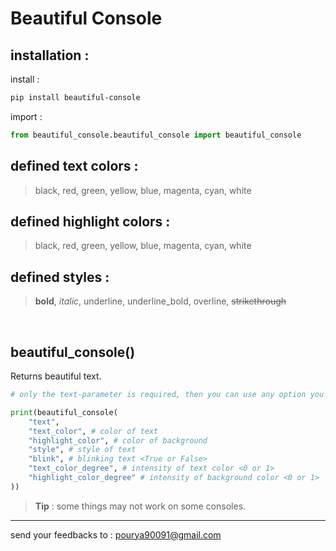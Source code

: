 # Beautiful Console

## installation :

install :
```bash
pip install beautiful-console
```

import :
```python
from beautiful_console.beautiful_console import beautiful_console
```

## defined text colors : 
>black, red, green, yellow, blue, magenta, cyan, white


## defined highlight colors : 
>black, red, green, yellow, blue, magenta, cyan, white


## defined styles :
>**bold**, _italic_, underline, underline_bold, overline, ~~strikethrough~~

<br>

## beautiful_console()
Returns beautiful text.

```python
# only the text-parameter is required, then you can use any option you need

print(beautiful_console(
    "text",
    "text_color", # color of text
    "highlight_color", # color of background
    "style", # style of text
    "blink", # blinking text <True or False>
    "text_color_degree", # intensity of text color <0 or 1>
    "highlight_color_degree" # intensity of background color <0 or 1>
))
```

>**Tip** : some things may not work on some consoles.
---
send your feedbacks to : pourya90091@gmail.com